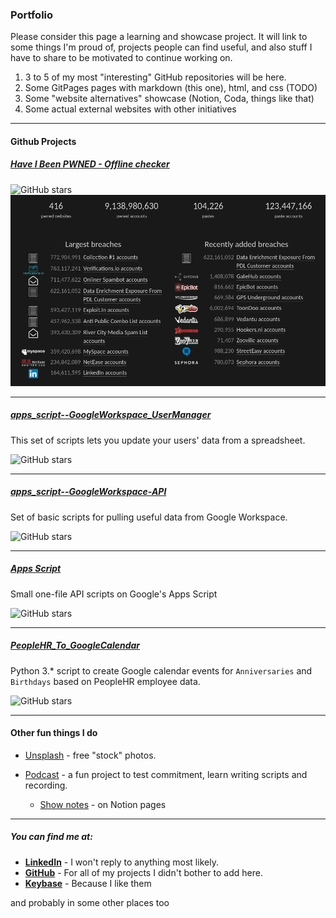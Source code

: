 ### Portfolio

Please consider this page a learning and showcase project. It will link to some things I'm proud of, projects people can find useful, and also stuff I have to share to be motivated to continue working on.
1. 3 to 5 of my most "interesting" GitHub repositories will be here.
2. Some GitPages pages with markdown (this one), html, and css (TODO)
3. Some "website alternatives" showcase (Notion, Coda, things like that)
4. Some actual external websites with other initiatives

---

#### Github Projects

##### [Have I Been PWNED - Offline checker](https://github.com/Landsil/haveibeenpwned-password-check)

![GitHub stars](https://img.shields.io/github/stars/landsil/haveibeenpwned-password-check?style=social)
<img src="images/HIBP_24-11-2019.png?raw=true"/>

---

##### [apps_script--GoogleWorkspace_UserManager](https://github.com/Landsil/apps_script--GoogleWorkspace_UserManager)
This set of scripts lets you update your users' data from a spreadsheet.

![GitHub stars](https://img.shields.io/github/stars/Landsil/apps_script--GoogleWorkspace_UserManager?style=social)

---

##### [apps_script--GoogleWorkspace-API](https://github.com/Landsil/apps_script--GoogleWorkspace-API)
Set of basic scripts for pulling useful data from Google Workspace.

![GitHub stars](https://img.shields.io/github/stars/Landsil/apps_script--GoogleWorkspace-API?style=social)

---

##### [Apps Script](https://github.com/Landsil/apps_script)
Small one-file API scripts on Google's Apps Script

![GitHub stars](https://img.shields.io/github/stars/landsil/apps_script?style=social)

---

##### [PeopleHR_To_GoogleCalendar](https://github.com/Landsil/PeopleHR_To_GoogleCalendar)
Python 3.* script to create Google calendar events for `Anniversaries` and `Birthdays` based on PeopleHR employee data.

![GitHub stars](https://img.shields.io/github/stars/landsil/PeopleHR_To_GoogleCalendar?style=social)

---


#### Other fun things I do

- [Unsplash](https://unsplash.com/@landsil) - free "stock" photos.

- [Podcast](https://anchor.fm/complainer-daily) - a fun project to test commitment, learn writing scripts and recording.
  - [Show notes](https://www.notion.so/Complainer-Daily-149632a0af2f4a4f84524eb5dc2d5dc9) - on Notion pages


---

##### You can find me at:
- **[LinkedIn](https://www.linkedin.com/in/mateuszbijakowski)** - I won't reply to anything most likely.
- **[GitHub](https://github.com/Landsil)** - For all of my projects I didn't bother to add here.
- **[Keybase](https://keybase.io/landsil)** - Because I like them

and probably in some other places too
